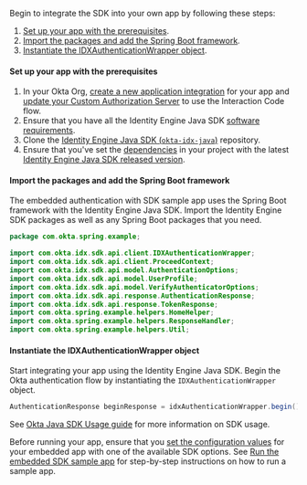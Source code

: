 Begin to integrate the SDK into your own app by following these steps:

1. [Set up your app with the prerequisites](#set-up-your-app-with-the-prerequisites).
1. [Import the packages and add the Spring Boot framework](#import-the-packages-and-add-the-spring-boot-framework).
1. [Instantiate the IDXAuthenticationWrapper object](#instantiate-the-idxauthenticationwrapper-object).

#### Set up your app with the prerequisites

1. In your Okta Org, [create a new application integration](/docs/guides/oie-embedded-common-org-setup/java/main/#create-a-new-application) for your app and [update your Custom Authorization Server](/docs/guides/oie-embedded-common-org-setup/android/main/#update-the-default-custom-authorization-server) to use the Interaction Code flow.
1. Ensure that you have all the Identity Engine Java SDK [software requirements](#software-requirements).
1. Clone the [Identity Engine Java SDK (`okta-idx-java`)](https://github.com/okta/okta-idx-java) repository.
1. Ensure that you've set the [dependencies](#software-requirements) in your project with the latest [Identity Engine Java SDK released version](https://github.com/okta/okta-idx-java/releases).

#### Import the packages and add the Spring Boot framework

The embedded authentication with SDK sample app uses the Spring Boot framework with the Identity Engine Java SDK. Import the Identity Engine SDK packages as well as any Spring Boot packages that you need.

```java
package com.okta.spring.example;

import com.okta.idx.sdk.api.client.IDXAuthenticationWrapper;
import com.okta.idx.sdk.api.client.ProceedContext;
import com.okta.idx.sdk.api.model.AuthenticationOptions;
import com.okta.idx.sdk.api.model.UserProfile;
import com.okta.idx.sdk.api.model.VerifyAuthenticatorOptions;
import com.okta.idx.sdk.api.response.AuthenticationResponse;
import com.okta.idx.sdk.api.response.TokenResponse;
import com.okta.spring.example.helpers.HomeHelper;
import com.okta.spring.example.helpers.ResponseHandler;
import com.okta.spring.example.helpers.Util;
```

#### Instantiate the IDXAuthenticationWrapper object

Start integrating your app using the Identity Engine Java SDK. Begin the Okta authentication flow by instantiating the `IDXAuthenticationWrapper` object.

```java
AuthenticationResponse beginResponse = idxAuthenticationWrapper.begin()
```

See [Okta Java SDK Usage guide](https://github.com/okta/okta-idx-java#usage-guide) for more information on SDK usage.

Before running your app, ensure that you [set the configuration values](#set-the-configuration-values) for your embedded app with one of the available SDK options. See [Run the embedded SDK sample app](/docs/guides/oie-embedded-common-run-samples/java/main/#run-the-embedded-sdk-sample-app) for step-by-step instructions on how to run a sample app.
